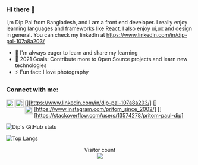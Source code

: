 ### Hi there 🤙

I,m Dip Pal from Bangladesh, and I am a front end developer. I really enjoy learning languages and frameworks like React. I also enjoy ui,ux and design in general. You can check my linkedin at https://www.linkedin.com/in/dip-pal-107a8a203/

- 👯 I'm always eager to learn and share my learning
- 🥅 2021 Goals: Contribute more to Open Source projects and learn new technologies
- ⚡ Fun fact: I love photography


### Connect with me:

[<img align="left" alt="Dip | LinkedIn" width="22px" src="https://cdn.jsdelivr.net/npm/simple-icons@v3/icons/linkedin.svg" />][https://www.linkedin.com/in/dip-pal-107a8a203/]
[<img align="left" alt="Dip | Instagram" width="22px" src="https://cdn.jsdelivr.net/npm/simple-icons@v3/icons/instagram.svg" />][https://www.instagram.com/pritom_since_2002/]
[<img align="left" alt="Dip | Stackoverflow" width="22px" src="https://cdn.jsdelivr.net/npm/simple-icons@3.13.0/icons/stackoverflow.svg" />][https://stackoverflow.com/users/13574278/pritom-paul-dip]


![Dip's GitHub stats](https://github-readme-stats.vercel.app/api?username=DipPal513&theme=vue_icons=true)

[![Top Langs](https://github-readme-stats.vercel.app/api/top-langs/?username=DipPal513&hide=html)](https://github.com/DipPal513/github-readme-stats)
<p align="center"> 
  Visitor count<br>
  <img src="https://profile-counter.glitch.me/DipPal513/count.svg" />
</p>
